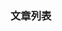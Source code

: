 
[@id]: README.md 
[@title]: database
[@location]: docs/database/README.md
[@author]: leity
[@date]: 2021-08-14

### 文章列表


